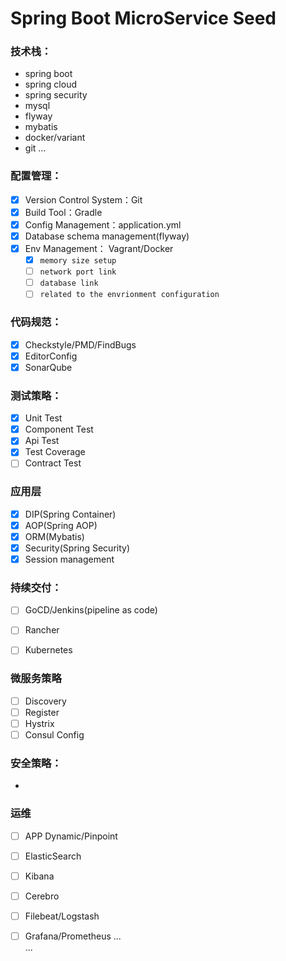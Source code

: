 # Spring Boot MicroService Seed

### 技术栈：
  * spring boot
  * spring cloud
  * spring security
  * mysql
  * flyway
  * mybatis
  * docker/variant
  * git
  ...

### 配置管理：
 - [x] Version Control System：Git
 - [x] Build Tool：Gradle
 - [x] Config Management：application.yml
 - [x] Database schema management(flyway)
 - [x] Env Management： Vagrant/Docker
    - [x] `memory size setup`
    - [ ] `network port link`
    - [ ] `database link`
    - [ ] `related to the envrionment configuration`

### 代码规范：
 - [x] Checkstyle/PMD/FindBugs
 - [x] EditorConfig
 - [x] SonarQube
      
### 测试策略：
  - [x] Unit Test
  - [x] Component Test
  - [x] Api Test 
  - [x] Test Coverage
  - [ ] Contract Test
  
### 应用层
  - [x] DIP(Spring Container)  
  - [x] AOP(Spring AOP)
  - [x] ORM(Mybatis)
  - [x] Security(Spring Security)  
  - [x] Session management

### 持续交付：
  - [ ] GoCD/Jenkins(pipeline as code)
  - [ ] Rancher
  - [ ] Kubernetes
  

### 微服务策略
  - [ ] Discovery
  - [ ] Register
  - [ ] Hystrix
  - [ ] Consul Config
  
### 安全策略：
  *
### 运维
  - [ ] APP Dynamic/Pinpoint
  - [ ] ElasticSearch
  - [ ] Kibana
  - [ ] Cerebro
  - [ ] Filebeat/Logstash
  - [ ] Grafana/Prometheus 
...  
... 

